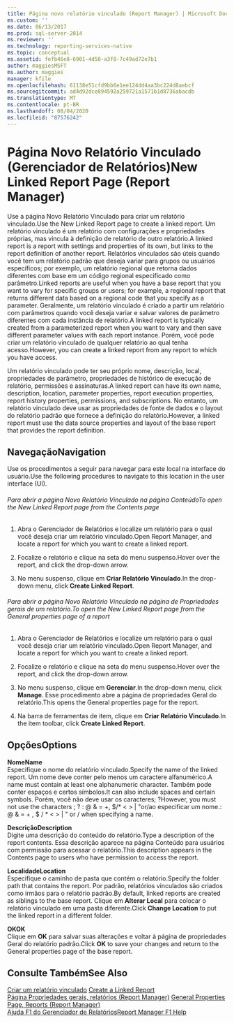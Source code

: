 ```yaml
---
title: Página novo relatório vinculado (Report Manager) | Microsoft Docs
ms.custom: ''
ms.date: 06/13/2017
ms.prod: sql-server-2014
ms.reviewer: ''
ms.technology: reporting-services-native
ms.topic: conceptual
ms.assetid: fefb46e8-6901-4d50-a3f8-7c49ad72e7b1
author: maggiesMSFT
ms.author: maggies
manager: kfile
ms.openlocfilehash: 61138e51cfd9bb6e1ee124dd4aa3bc224d8aebcf
ms.sourcegitcommit: ad4d92dce894592a259721a1571b1d8736abacdb
ms.translationtype: MT
ms.contentlocale: pt-BR
ms.lasthandoff: 08/04/2020
ms.locfileid: "87576242"
---
```

# <a name="new-linked-report-page-report-manager"></a><span data-ttu-id="f6d46-102">Página Novo Relatório Vinculado (Gerenciador de Relatórios)</span><span class="sxs-lookup"><span data-stu-id="f6d46-102">New Linked Report Page (Report Manager)</span></span>
  <span data-ttu-id="f6d46-103">Use a página Novo Relatório Vinculado para criar um relatório vinculado.</span><span class="sxs-lookup"><span data-stu-id="f6d46-103">Use the New Linked Report page to create a linked report.</span></span> <span data-ttu-id="f6d46-104">Um relatório vinculado é um relatório com configurações e propriedades próprias, mas vincula à definição de relatório de outro relatório.</span><span class="sxs-lookup"><span data-stu-id="f6d46-104">A linked report is a report with settings and properties of its own, but links to the report definition of another report.</span></span> <span data-ttu-id="f6d46-105">Relatórios vinculados são úteis quando você tem um relatório padrão que deseja variar para grupos ou usuários específicos; por exemplo, um relatório regional que retorna dados diferentes com base em um código regional especificado como parâmetro.</span><span class="sxs-lookup"><span data-stu-id="f6d46-105">Linked reports are useful when you have a base report that you want to vary for specific groups or users; for example, a regional report that returns different data based on a regional code that you specify as a parameter.</span></span> <span data-ttu-id="f6d46-106">Geralmente, um relatório vinculado é criado a partir um relatório com parâmetros quando você deseja variar e salvar valores de parâmetro diferentes com cada instância de relatório.</span><span class="sxs-lookup"><span data-stu-id="f6d46-106">A linked report is typically created from a parameterized report when you want to vary and then save different parameter values with each report instance.</span></span> <span data-ttu-id="f6d46-107">Porém, você pode criar um relatório vinculado de qualquer relatório ao qual tenha acesso.</span><span class="sxs-lookup"><span data-stu-id="f6d46-107">However, you can create a linked report from any report to which you have access.</span></span>  
  
 <span data-ttu-id="f6d46-108">Um relatório vinculado pode ter seu próprio nome, descrição, local, propriedades de parâmetro, propriedades de histórico de execução de relatório, permissões e assinaturas.</span><span class="sxs-lookup"><span data-stu-id="f6d46-108">A linked report can have its own name, description, location, parameter properties, report execution properties, report history properties, permissions, and subscriptions.</span></span> <span data-ttu-id="f6d46-109">No entanto, um relatório vinculado deve usar as propriedades de fonte de dados e o layout do relatório padrão que fornece a definição do relatório.</span><span class="sxs-lookup"><span data-stu-id="f6d46-109">However, a linked report must use the data source properties and layout of the base report that provides the report definition.</span></span>  
  
## <a name="navigation"></a><span data-ttu-id="f6d46-110">Navegação</span><span class="sxs-lookup"><span data-stu-id="f6d46-110">Navigation</span></span>  
 <span data-ttu-id="f6d46-111">Use os procedimentos a seguir para navegar para este local na interface do usuário.</span><span class="sxs-lookup"><span data-stu-id="f6d46-111">Use the following procedures to navigate to this location in the user interface (UI).</span></span>  
  
###### <a name="to-open-the-new-linked-report-page-from-the-contents-page"></a><span data-ttu-id="f6d46-112">Para abrir a página Novo Relatório Vinculado na página Conteúdo</span><span class="sxs-lookup"><span data-stu-id="f6d46-112">To open the New Linked Report page from the Contents page</span></span>  
  
1.  <span data-ttu-id="f6d46-113">Abra o Gerenciador de Relatórios e localize um relatório para o qual você deseja criar um relatório vinculado.</span><span class="sxs-lookup"><span data-stu-id="f6d46-113">Open Report Manager, and locate a report for which you want to create a linked report.</span></span>  
  
2.  <span data-ttu-id="f6d46-114">Focalize o relatório e clique na seta do menu suspenso.</span><span class="sxs-lookup"><span data-stu-id="f6d46-114">Hover over the report, and click the drop-down arrow.</span></span>  
  
3.  <span data-ttu-id="f6d46-115">No menu suspenso, clique em **Criar Relatório Vinculado**.</span><span class="sxs-lookup"><span data-stu-id="f6d46-115">In the drop-down menu, click **Create Linked Report**.</span></span>  
  
###### <a name="to-open-the-new-linked-report-page-from-the-general-properties-page-of-a-report"></a><span data-ttu-id="f6d46-116">Para abrir a página Novo Relatório Vinculado na página de Propriedades gerais de um relatório.</span><span class="sxs-lookup"><span data-stu-id="f6d46-116">To open the New Linked Report page from the General properties page of a report</span></span>  
  
1.  <span data-ttu-id="f6d46-117">Abra o Gerenciador de Relatórios e localize um relatório para o qual você deseja criar um relatório vinculado.</span><span class="sxs-lookup"><span data-stu-id="f6d46-117">Open Report Manager, and locate a report for which you want to create a linked report.</span></span>  
  
2.  <span data-ttu-id="f6d46-118">Focalize o relatório e clique na seta do menu suspenso.</span><span class="sxs-lookup"><span data-stu-id="f6d46-118">Hover over the report, and click the drop-down arrow.</span></span>  
  
3.  <span data-ttu-id="f6d46-119">No menu suspenso, clique em **Gerenciar**.</span><span class="sxs-lookup"><span data-stu-id="f6d46-119">In the drop-down menu, click **Manage**.</span></span> <span data-ttu-id="f6d46-120">Esse procedimento abre a página de propriedades Geral do relatório.</span><span class="sxs-lookup"><span data-stu-id="f6d46-120">This opens the General properties page for the report.</span></span>  
  
4.  <span data-ttu-id="f6d46-121">Na barra de ferramentas de item, clique em **Criar Relatório Vinculado**.</span><span class="sxs-lookup"><span data-stu-id="f6d46-121">In the item toolbar, click **Create Linked Report**.</span></span>  
  
## <a name="options"></a><span data-ttu-id="f6d46-122">Opções</span><span class="sxs-lookup"><span data-stu-id="f6d46-122">Options</span></span>  
 <span data-ttu-id="f6d46-123">**Nome**</span><span class="sxs-lookup"><span data-stu-id="f6d46-123">**Name**</span></span>  
 <span data-ttu-id="f6d46-124">Especifique o nome do relatório vinculado.</span><span class="sxs-lookup"><span data-stu-id="f6d46-124">Specify the name of the linked report.</span></span> <span data-ttu-id="f6d46-125">Um nome deve conter pelo menos um caractere alfanumérico.</span><span class="sxs-lookup"><span data-stu-id="f6d46-125">A name must contain at least one alphanumeric character.</span></span> <span data-ttu-id="f6d46-126">Também pode conter espaços e certos símbolos.</span><span class="sxs-lookup"><span data-stu-id="f6d46-126">It can also include spaces and certain symbols.</span></span> <span data-ttu-id="f6d46-127">Porém, você não deve usar os caracteres; ?</span><span class="sxs-lookup"><span data-stu-id="f6d46-127">However, you must not use the characters ; ?</span></span> <span data-ttu-id="f6d46-128">: \@ & = +, $/\* \< > | "or/ao especificar um nome.</span><span class="sxs-lookup"><span data-stu-id="f6d46-128">: \@ & = + , $ / \* \< > | " or / when specifying a name.</span></span>  
  
 <span data-ttu-id="f6d46-129">**Descrição**</span><span class="sxs-lookup"><span data-stu-id="f6d46-129">**Description**</span></span>  
 <span data-ttu-id="f6d46-130">Digite uma descrição do conteúdo do relatório.</span><span class="sxs-lookup"><span data-stu-id="f6d46-130">Type a description of the report contents.</span></span> <span data-ttu-id="f6d46-131">Essa descrição aparece na página Conteúdo para usuários com permissão para acessar o relatório.</span><span class="sxs-lookup"><span data-stu-id="f6d46-131">This description appears in the Contents page to users who have permission to access the report.</span></span>  
  
 <span data-ttu-id="f6d46-132">**Localidade**</span><span class="sxs-lookup"><span data-stu-id="f6d46-132">**Location**</span></span>  
 <span data-ttu-id="f6d46-133">Especifique o caminho de pasta que contém o relatório.</span><span class="sxs-lookup"><span data-stu-id="f6d46-133">Specify the folder path that contains the report.</span></span> <span data-ttu-id="f6d46-134">Por padrão, relatórios vinculados são criados como irmãos para o relatório padrão.</span><span class="sxs-lookup"><span data-stu-id="f6d46-134">By default, linked reports are created as siblings to the base report.</span></span> <span data-ttu-id="f6d46-135">Clique em **Alterar Local** para colocar o relatório vinculado em uma pasta diferente.</span><span class="sxs-lookup"><span data-stu-id="f6d46-135">Click **Change Location** to put the linked report in a different folder.</span></span>  
  
 <span data-ttu-id="f6d46-136">**OK**</span><span class="sxs-lookup"><span data-stu-id="f6d46-136">**OK**</span></span>  
 <span data-ttu-id="f6d46-137">Clique em **OK** para salvar suas alterações e voltar à página de propriedades Geral do relatório padrão.</span><span class="sxs-lookup"><span data-stu-id="f6d46-137">Click **OK** to save your changes and return to the General properties page of the base report.</span></span>  
  
## <a name="see-also"></a><span data-ttu-id="f6d46-138">Consulte Também</span><span class="sxs-lookup"><span data-stu-id="f6d46-138">See Also</span></span>  
 <span data-ttu-id="f6d46-139">[Criar um relatório vinculado](reports/create-a-linked-report.md) </span><span class="sxs-lookup"><span data-stu-id="f6d46-139">[Create a Linked Report](reports/create-a-linked-report.md) </span></span>  
 <span data-ttu-id="f6d46-140">[Página Propriedades gerais, relatórios &#40;Report Manager&#41;](../../2014/reporting-services/general-properties-page-reports-report-manager.md) </span><span class="sxs-lookup"><span data-stu-id="f6d46-140">[General Properties Page, Reports &#40;Report Manager&#41;](../../2014/reporting-services/general-properties-page-reports-report-manager.md) </span></span>  
 [<span data-ttu-id="f6d46-141">Ajuda F1 do Gerenciador de Relatórios</span><span class="sxs-lookup"><span data-stu-id="f6d46-141">Report Manager F1 Help</span></span>](../../2014/reporting-services/report-manager-f1-help.md)  
  
  
